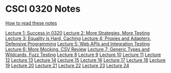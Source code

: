 # CSCI 0320 Notes

[How to read these notes](./home.md) 

[Lecture 1: Success in 0320](./success-in-0320/success-in-0320.md)
[Lecture 2: More Strategies, More Testing]()
[Lecture 3: Equality is Hard, Caching]()
[Lecture 4: Proxies and Adapters, Defensive Programming]()
[Lecture 5: Web APIs and Integration Testing]()
[Lecture 6: More Mocking, CSV Review]()
[Lecture 7: Generic Types and Wildcards, Fuzz Testing]()
[Lecture 8]()
[Lecture 9]()
[Lecture 10]()
[Lecture 11]()
[Lecture 12]()
[Lecture 13]()
[Lecture 14]()
[Lecture 15]()
[Lecture 16]()
[Lecture 17]()
[Lecture 18]()
[Lecture 19]()
[Lecture 20]()
[Lecture 21]()
[Lecture 22]()
[Lecture 23]()
[Lecture 24]()


